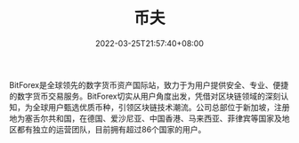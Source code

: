 ﻿---
weight: 
title: "币夫"
description: "BitForex是全球领先的数字货币资产国际站，致力于为用户提供安全、专业、便捷的数字货币交易服务。"
date: 2022-03-25T21:57:40+08:00
lastmod: 2022-03-25T16:45:40+08:00
draft: false
authors: ["Metabd"]
featuredImage: "bifu.webp"
link: ""
tags: ["交易所","币夫"]
categories: ["navigation"]
navigation: ["交易所"]
lightgallery: true
toc: true
pinned: false
recommend: false
recommend1: false
---
BitForex是全球领先的数字货币资产国际站，致力于为用户提供安全、专业、便捷的数字货币交易服务。BitForex切实从用户角度出发，凭借对区块链领域的深刻认知，为全球用户甄选优质币种，引领区块链技术潮流。公司总部位于新加坡，注册地为塞舌尔共和国，在德国、爱沙尼亚、中国香港、马来西亚、菲律宾等国家及地区都有独立的运营团队，目前拥有超过86个国家的用户。
